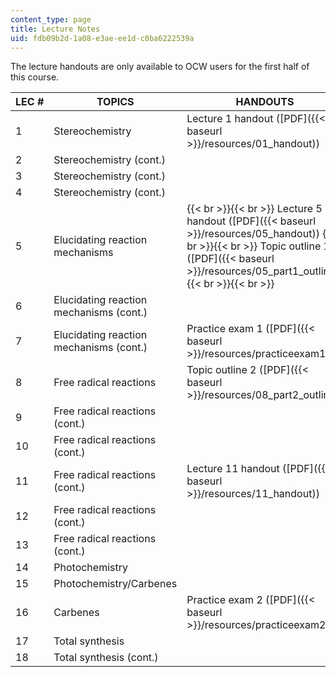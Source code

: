 ```yaml
---
content_type: page
title: Lecture Notes
uid: fdb09b2d-1a08-e3ae-ee1d-c0ba6222539a
---
```


The lecture handouts are only available to OCW users for the first half of this course.

| LEC # | TOPICS | HANDOUTS |
| --- | --- | --- |
| 1 | Stereochemistry | Lecture 1 handout ([PDF]({{< baseurl >}}/resources/01_handout)) |
| 2 | Stereochemistry (cont.) | &nbsp; |
| 3 | Stereochemistry (cont.) | &nbsp; |
| 4 | Stereochemistry (cont.) | &nbsp; |
| 5 | Elucidating reaction mechanisms |  {{< br >}}{{< br >}} Lecture 5 handout ([PDF]({{< baseurl >}}/resources/05_handout)) {{< br >}}{{< br >}} Topic outline 1 ([PDF]({{< baseurl >}}/resources/05_part1_outline)) {{< br >}}{{< br >}}  |
| 6 | Elucidating reaction mechanisms (cont.) | &nbsp; |
| 7 | Elucidating reaction mechanisms (cont.) | Practice exam 1 ([PDF]({{< baseurl >}}/resources/practiceexam1)) |
| 8 | Free radical reactions | Topic outline 2 ([PDF]({{< baseurl >}}/resources/08_part2_outline)) |
| 9 | Free radical reactions (cont.) | &nbsp; |
| 10 | Free radical reactions (cont.) | &nbsp; |
| 11 | Free radical reactions (cont.) | Lecture 11 handout ([PDF]({{< baseurl >}}/resources/11_handout)) |
| 12 | Free radical reactions (cont.) | &nbsp; |
| 13 | Free radical reactions (cont.) | &nbsp; |
| 14 | Photochemistry | &nbsp; |
| 15 | Photochemistry/Carbenes | &nbsp; |
| 16 | Carbenes | Practice exam 2 ([PDF]({{< baseurl >}}/resources/practiceexam2)) |
| 17 | Total synthesis | &nbsp; |
| 18 | Total synthesis (cont.) |